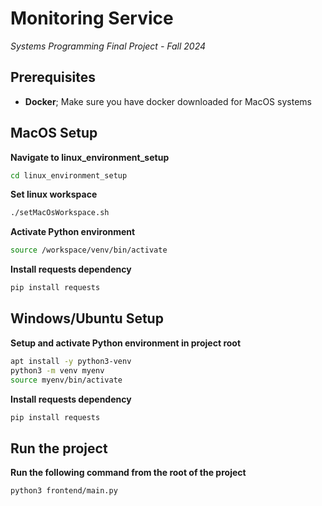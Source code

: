 # Monitoring Service

*Systems Programming Final Project - Fall 2024*

## Prerequisites

- **Docker**; Make sure you have docker downloaded for MacOS systems

## MacOS Setup
  **Navigate to linux_environment_setup**
   ```bash
   cd linux_environment_setup
   ```

  **Set linux workspace**
   ```bash
   ./setMacOsWorkspace.sh
   ```

  **Activate Python environment**
   ```bash
   source /workspace/venv/bin/activate
   ```

  **Install requests dependency**
   ```bash
   pip install requests
   ```

## Windows/Ubuntu Setup
  **Setup and activate Python environment in project root**
   ```bash
   apt install -y python3-venv
   python3 -m venv myenv
   source myenv/bin/activate
   ```

  **Install requests dependency**
   ```bash
   pip install requests
   ``` 


## Run the project
  **Run the following command from the root of the project**
   ```bash
   python3 frontend/main.py
   ```
